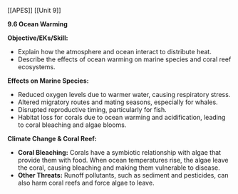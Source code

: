 [[APES]]
[[Unit 9]]


**9.6 Ocean Warming**

**Objective/EKs/Skill:**
- Explain how the atmosphere and ocean interact to distribute heat.
- Describe the effects of ocean warming on marine species and coral reef ecosystems.

**Effects on Marine Species:**
- Reduced oxygen levels due to warmer water, causing respiratory stress.
- Altered migratory routes and mating seasons, especially for whales.
- Disrupted reproductive timing, particularly for fish.
- Habitat loss for corals due to ocean warming and acidification, leading to coral bleaching and algae blooms.

**Climate Change & Coral Reef:**
- **Coral Bleaching:** Corals have a symbiotic relationship with algae that provide them with food. When ocean temperatures rise, the algae leave the coral, causing bleaching and making them vulnerable to disease.
- **Other Threats:** Runoff pollutants, such as sediment and pesticides, can also harm coral reefs and force algae to leave.